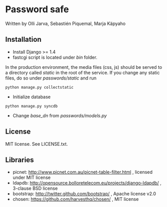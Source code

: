 Password safe
=============

Written by Olli Jarva, Sebastién Piquemal, Marja Käpyaho

Installation
------------

* Install Django >= 1.4
* fastcgi script is located under *bin* folder.

In the production environment, the media files (css, js) should be served 
to a directory called *static* in the root of the service. If you change any
static files, do so under *passwords/static* and run

```
python manage.py collectstatic
```

* Initialize database

```
python manage.py syncdb
```

* Change *base_dn* from *passwords/models.py*

License
-------

MIT license. See LICENSE.txt.

Libraries
---------

* picnet: http://www.picnet.com.au/picnet-table-filter.html , licensed under MIT license
* ldapdb: http://opensource.bolloretelecom.eu/projects/django-ldapdb/ , 3-clause BSD license
* bootstrap: http://twitter.github.com/bootstrap/ , Apache license v2.0
* chosen: https://github.com/harvesthq/chosen/ , MIT license


